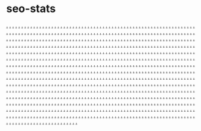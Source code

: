 # seo-stats
<a href="https://ms-451.weebly.com/">.</a>
<a href="https://ms-452.weebly.com/">.</a>
<a href="https://ms-453.weebly.com/">.</a>
<a href="https://ms-454.weebly.com/">.</a>
<a href="https://ms-455.weebly.com/">.</a>
<a href="https://ms-456.weebly.com/">.</a>
<a href="https://ms-457.weebly.com/">.</a>
<a href="https://ms-458.weebly.com/">.</a>
<a href="https://ms-459.weebly.com/">.</a>
<a href="https://ms-460.weebly.com/">.</a>
<a href="https://ms-461.weebly.com/">.</a>
<a href="https://ms-462.weebly.com/">.</a>
<a href="https://ms-463.weebly.com/">.</a>
<a href="https://ms-464.weebly.com/">.</a>
<a href="https://ms-465.weebly.com/">.</a>
<a href="https://ms-466.weebly.com/">.</a>
<a href="https://ms-467.weebly.com/">.</a>
<a href="https://ms-468.weebly.com/">.</a>
<a href="https://ms-469.weebly.com/">.</a>
<a href="https://ms-470.weebly.com/">.</a>
<a href="https://ms-471.weebly.com/">.</a>
<a href="https://ms-472.weebly.com/">.</a>
<a href="https://ms-473.weebly.com/">.</a>
<a href="https://ms-474.weebly.com/">.</a>
<a href="https://ms-475.weebly.com/">.</a>
<a href="https://ms-476.weebly.com/">.</a>
<a href="https://ms-477.weebly.com/">.</a>
<a href="https://ms-478.weebly.com/">.</a>
<a href="https://ms-479.weebly.com/">.</a>
<a href="https://ms-480.weebly.com/">.</a>
<a href="https://ms-451.weebly.com/">.</a>
<a href="https://reny-01.weebly.com/">.</a>
<a href="https://reny-02.weebly.com/">.</a>
<a href="https://reny-03.weebly.com/">.</a>
<a href="https://reny-04.weebly.com/">.</a>
<a href="https://reny-05.weebly.com/">.</a>
<a href="https://reny-06.weebly.com/">.</a>
<a href="https://reny-07.weebly.com/">.</a>
<a href="https://reny-08.weebly.com/">.</a>
<a href="https://reny-09.weebly.com/">.</a>
<a href="https://reny-10.weebly.com/">.</a>
<a href="https://reny-11.weebly.com/">.</a>
<a href="https://reny-12.weebly.com/">.</a>
<a href="https://reny-13.weebly.com/">.</a>
<a href="https://reny-14.weebly.com/">.</a>
<a href="https://reny-15.weebly.com/">.</a>
<a href="https://ms-452.weebly.com/">.</a>
<a href="https://reny-16.weebly.com/">.</a>
<a href="https://reny-17.weebly.com/">.</a>
<a href="https://reny-18.weebly.com/">.</a>
<a href="https://reny-19.weebly.com/">.</a>
<a href="https://reny-20.weebly.com/">.</a>
<a href="https://reny-21.weebly.com/">.</a>
<a href="https://reny-22.weebly.com/">.</a>
<a href="https://reny-23.weebly.com/">.</a>
<a href="https://reny-24.weebly.com/">.</a>
<a href="https://reny-25.weebly.com/">.</a>
<a href="https://reny-26.weebly.com/">.</a>
<a href="https://reny-27.weebly.com/">.</a>
<a href="https://reny-28.weebly.com/">.</a>
<a href="https://reny-29.weebly.com/">.</a>
<a href="https://reny-30.weebly.com/">.</a>
<a href="https://ms-453.weebly.com/">.</a>
<a href="https://reny-31.weebly.com/">.</a>
<a href="https://reny-32.weebly.com/">.</a>
<a href="https://reny-33.weebly.com/">.</a>
<a href="https://reny-34.weebly.com/">.</a>
<a href="https://reny-35.weebly.com/">.</a>
<a href="https://reny-36.weebly.com/">.</a>
<a href="https://reny-37.weebly.com/">.</a>
<a href="https://reny-38.weebly.com/">.</a>
<a href="https://reny-39.weebly.com/">.</a>
<a href="https://reny-40.weebly.com/">.</a>
<a href="https://reny-41.weebly.com/">.</a>
<a href="https://reny-42.weebly.com/">.</a>
<a href="https://reny-43.weebly.com/">.</a>
<a href="https://reny-44.weebly.com/">.</a>
<a href="https://reny-45.weebly.com/">.</a>
<a href="https://ms-454.weebly.com/">.</a>
<a href="https://reny-46.weebly.com/">.</a>
<a href="https://reny-47.weebly.com/">.</a>
<a href="https://reny-48.weebly.com/">.</a>
<a href="https://reny-49.weebly.com/">.</a>
<a href="https://reny-50.weebly.com/">.</a>
<a href="https://reny-51.weebly.com/">.</a>
<a href="https://reny-52.weebly.com/">.</a>
<a href="https://reny-53.weebly.com/">.</a>
<a href="https://reny-54.weebly.com/">.</a>
<a href="https://reny-55.weebly.com/">.</a>
<a href="https://reny-56.weebly.com/">.</a>
<a href="https://reny-57.weebly.com/">.</a>
<a href="https://reny-58.weebly.com/">.</a>
<a href="https://reny-59.weebly.com/">.</a>
<a href="https://reny-60.weebly.com/">.</a>
<a href="https://ms-455.weebly.com/">.</a>
<a href="https://reny-61.weebly.com/">.</a>
<a href="https://reny-62.weebly.com/">.</a>
<a href="https://reny-63.weebly.com/">.</a>
<a href="https://reny-64.weebly.com/">.</a>
<a href="https://reny-65.weebly.com/">.</a>
<a href="https://reny-66.weebly.com/">.</a>
<a href="https://reny-67.weebly.com/">.</a>
<a href="https://reny-68.weebly.com/">.</a>
<a href="https://reny-69.weebly.com/">.</a>
<a href="https://reny-70.weebly.com/">.</a>
<a href="https://reny-71.weebly.com/">.</a>
<a href="https://reny-72.weebly.com/">.</a>
<a href="https://reny-73.weebly.com/">.</a>
<a href="https://reny-74.weebly.com/">.</a>
<a href="https://reny-75.weebly.com/">.</a>
<a href="https://ms-456.weebly.com/">.</a>
<a href="https://reny-76.weebly.com/">.</a>
<a href="https://reny-77.weebly.com/">.</a>
<a href="https://reny-78.weebly.com/">.</a>
<a href="https://reny-79.weebly.com/">.</a>
<a href="https://reny-80.weebly.com/">.</a>
<a href="https://reny-81.weebly.com/">.</a>
<a href="https://reny-82.weebly.com/">.</a>
<a href="https://reny-83.weebly.com/">.</a>
<a href="https://reny-84.weebly.com/">.</a>
<a href="https://reny-85.weebly.com/">.</a>
<a href="https://reny-86.weebly.com/">.</a>
<a href="https://reny-87.weebly.com/">.</a>
<a href="https://reny-88.weebly.com/">.</a>
<a href="https://reny-89.weebly.com/">.</a>
<a href="https://reny-90.weebly.com/">.</a>
<a href="https://ms-457.weebly.com/">.</a>
<a href="https://reny-91.weebly.com/">.</a>
<a href="https://reny-92.weebly.com/">.</a>
<a href="https://reny-93.weebly.com/">.</a>
<a href="https://reny-94.weebly.com/">.</a>
<a href="https://reny-95.weebly.com/">.</a>
<a href="https://reny-96.weebly.com/">.</a>
<a href="https://reny-97.weebly.com/">.</a>
<a href="https://reny-98.weebly.com/">.</a>
<a href="https://reny-99.weebly.com/">.</a>
<a href="https://reny-100.weebly.com/">.</a>
<a href="https://reny-101.weebly.com/">.</a>
<a href="https://reny-102.weebly.com/">.</a>
<a href="https://reny-103.weebly.com/">.</a>
<a href="https://reny-104.weebly.com/">.</a>
<a href="https://reny-105.weebly.com/">.</a>
<a href="https://ms-458.weebly.com/">.</a>
<a href="https://reny-106.weebly.com/">.</a>
<a href="https://reny-107.weebly.com/">.</a>
<a href="https://reny-108.weebly.com/">.</a>
<a href="https://reny-109.weebly.com/">.</a>
<a href="https://reny-110.weebly.com/">.</a>
<a href="https://reny-111.weebly.com/">.</a>
<a href="https://reny-112.weebly.com/">.</a>
<a href="https://reny-113.weebly.com/">.</a>
<a href="https://reny-114.weebly.com/">.</a>
<a href="https://reny-115.weebly.com/">.</a>
<a href="https://reny-116.weebly.com/">.</a>
<a href="https://reny-117.weebly.com/">.</a>
<a href="https://reny-118.weebly.com/">.</a>
<a href="https://reny-119.weebly.com/">.</a>
<a href="https://reny-120.weebly.com/">.</a>
<a href="https://ms-481.weebly.com/">.</a>
<a href="https://ms-482.weebly.com/">.</a>
<a href="https://ms-483.weebly.com/">.</a>
<a href="https://ms-484.weebly.com/">.</a>
<a href="https://ms-485.weebly.com/">.</a>
<a href="https://ms-486.weebly.com/">.</a>
<a href="https://ms-487.weebly.com/">.</a>
<a href="https://ms-488.weebly.com/">.</a>
<a href="https://ms-489.weebly.com/">.</a>
<a href="https://ms-490.weebly.com/">.</a>
<a href="https://ms-491.weebly.com/">.</a>
<a href="https://ms-492.weebly.com/">.</a>
<a href="https://ms-493.weebly.com/">.</a>
<a href="https://ms-494.weebly.com/">.</a>
<a href="https://ms-495.weebly.com/">.</a>
<a href="https://ms-496.weebly.com/">.</a>
<a href="https://ms-497.weebly.com/">.</a>
<a href="https://ms-498.weebly.com/">.</a>
<a href="https://ms-499.weebly.com/">.</a>
<a href="https://ms-500.weebly.com/">.</a>
<a href="https://ms-501.weebly.com/">.</a>
<a href="https://ms-502.weebly.com/">.</a>
<a href="https://ms-503.weebly.com/">.</a>
<a href="https://ms-504.weebly.com/">.</a>
<a href="https://ms-505.weebly.com/">.</a>
<a href="https://ms-506.weebly.com/">.</a>
<a href="https://ms-507.weebly.com/">.</a>
<a href="https://ms-508.weebly.com/">.</a>
<a href="https://ms-509.weebly.com/">.</a>
<a href="https://ms-510.weebly.com/">.</a>
<a href="https://ms-481.weebly.com/">.</a>
<a href="https://puy-01.weebly.com/">.</a>
<a href="https://puy-02.weebly.com/">.</a>
<a href="https://puy-03.weebly.com/">.</a>
<a href="https://puy-04.weebly.com/">.</a>
<a href="https://puy-05.weebly.com/">.</a>
<a href="https://puy-06.weebly.com/">.</a>
<a href="https://puy-07.weebly.com/">.</a>
<a href="https://puy-08.weebly.com/">.</a>
<a href="https://puy-09.weebly.com/">.</a>
<a href="https://puy-10.weebly.com/">.</a>
<a href="https://puy-11.weebly.com/">.</a>
<a href="https://puy-12.weebly.com/">.</a>
<a href="https://puy-13.weebly.com/">.</a>
<a href="https://puy-14.weebly.com/">.</a>
<a href="https://puy-15.weebly.com/">.</a>
<a href="https://ms-482.weebly.com/">.</a>
<a href="https://puy-16.weebly.com/">.</a>
<a href="https://puy-17.weebly.com/">.</a>
<a href="https://puy-18.weebly.com/">.</a>
<a href="https://puy-19.weebly.com/">.</a>
<a href="https://puy-20.weebly.com/">.</a>
<a href="https://puy-21.weebly.com/">.</a>
<a href="https://puy-22.weebly.com/">.</a>
<a href="https://puy-23.weebly.com/">.</a>
<a href="https://puy-24.weebly.com/">.</a>
<a href="https://puy-25.weebly.com/">.</a>
<a href="https://puy-26.weebly.com/">.</a>
<a href="https://puy-27.weebly.com/">.</a>
<a href="https://puy-28.weebly.com/">.</a>
<a href="https://puy-29.weebly.com/">.</a>
<a href="https://puy-30.weebly.com/">.</a>
<a href="https://ms-483.weebly.com/">.</a>
<a href="https://puy-31.weebly.com/">.</a>
<a href="https://puy-32.weebly.com/">.</a>
<a href="https://puy-33.weebly.com/">.</a>
<a href="https://puy-34.weebly.com/">.</a>
<a href="https://puy-35.weebly.com/">.</a>
<a href="https://puy-36.weebly.com/">.</a>
<a href="https://puy-37.weebly.com/">.</a>
<a href="https://puy-38.weebly.com/">.</a>
<a href="https://puy-39.weebly.com/">.</a>
<a href="https://puy-40.weebly.com/">.</a>
<a href="https://puy-41.weebly.com/">.</a>
<a href="https://puy-42.weebly.com/">.</a>
<a href="https://puy-43.weebly.com/">.</a>
<a href="https://puy-44.weebly.com/">.</a>
<a href="https://puy-45.weebly.com/">.</a>
<a href="https://ms-484.weebly.com/">.</a>
<a href="https://puy-46.weebly.com/">.</a>
<a href="https://puy-47.weebly.com/">.</a>
<a href="https://puy-48.weebly.com/">.</a>
<a href="https://puy-49.weebly.com/">.</a>
<a href="https://puy-50.weebly.com/">.</a>
<a href="https://puy-51.weebly.com/">.</a>
<a href="https://puy-52.weebly.com/">.</a>
<a href="https://puy-53.weebly.com/">.</a>
<a href="https://puy-54.weebly.com/">.</a>
<a href="https://puy-55.weebly.com/">.</a>
<a href="https://puy-56.weebly.com/">.</a>
<a href="https://puy-57.weebly.com/">.</a>
<a href="https://puy-58.weebly.com/">.</a>
<a href="https://puy-59.weebly.com/">.</a>
<a href="https://puy-60.weebly.com/">.</a>
<a href="https://ms-485.weebly.com/">.</a>
<a href="https://puy-61.weebly.com/">.</a>
<a href="https://puy-62.weebly.com/">.</a>
<a href="https://puy-63.weebly.com/">.</a>
<a href="https://puy-64.weebly.com/">.</a>
<a href="https://puy-65.weebly.com/">.</a>
<a href="https://puy-66.weebly.com/">.</a>
<a href="https://puy-67.weebly.com/">.</a>
<a href="https://puy-68.weebly.com/">.</a>
<a href="https://puy-69.weebly.com/">.</a>
<a href="https://puy-70.weebly.com/">.</a>
<a href="https://puy-71.weebly.com/">.</a>
<a href="https://puy-72.weebly.com/">.</a>
<a href="https://puy-73.weebly.com/">.</a>
<a href="https://puy-74.weebly.com/">.</a>
<a href="https://puy-75.weebly.com/">.</a>
<a href="https://ms-486.weebly.com/">.</a>
<a href="https://puy-76.weebly.com/">.</a>
<a href="https://puy-77.weebly.com/">.</a>
<a href="https://puy-78.weebly.com/">.</a>
<a href="https://puy-79.weebly.com/">.</a>
<a href="https://puy-80.weebly.com/">.</a>
<a href="https://puy-81.weebly.com/">.</a>
<a href="https://puy-82.weebly.com/">.</a>
<a href="https://puy-83.weebly.com/">.</a>
<a href="https://puy-84.weebly.com/">.</a>
<a href="https://puy-85.weebly.com/">.</a>
<a href="https://puy-86.weebly.com/">.</a>
<a href="https://puy-87.weebly.com/">.</a>
<a href="https://puy-88.weebly.com/">.</a>
<a href="https://puy-89.weebly.com/">.</a>
<a href="https://puy-90.weebly.com/">.</a>
<a href="https://ms-487.weebly.com/">.</a>
<a href="https://puy-91.weebly.com/">.</a>
<a href="https://puy-92.weebly.com/">.</a>
<a href="https://puy-93.weebly.com/">.</a>
<a href="https://puy-94.weebly.com/">.</a>
<a href="https://puy-95.weebly.com/">.</a>
<a href="https://puy-96.weebly.com/">.</a>
<a href="https://puy-97.weebly.com/">.</a>
<a href="https://puy-98.weebly.com/">.</a>
<a href="https://puy-99.weebly.com/">.</a>
<a href="https://puy-100.weebly.com/">.</a>
<a href="https://puy-101.weebly.com/">.</a>
<a href="https://puy-102.weebly.com/">.</a>
<a href="https://puy-103.weebly.com/">.</a>
<a href="https://puy-104.weebly.com/">.</a>
<a href="https://puy-105.weebly.com/">.</a>
<a href="https://ms-488.weebly.com/">.</a>
<a href="https://puy-106.weebly.com/">.</a>
<a href="https://puy-107.weebly.com/">.</a>
<a href="https://puy-108.weebly.com/">.</a>
<a href="https://puy-109.weebly.com/">.</a>
<a href="https://puy-110.weebly.com/">.</a>
<a href="https://puy-111.weebly.com/">.</a>
<a href="https://puy-112.weebly.com/">.</a>
<a href="https://puy-113.weebly.com/">.</a>
<a href="https://puy-114.weebly.com/">.</a>
<a href="https://puy-115.weebly.com/">.</a>
<a href="https://puy-116.weebly.com/">.</a>
<a href="https://puy-117.weebly.com/">.</a>
<a href="https://puy-118.weebly.com/">.</a>
<a href="https://puy-119.weebly.com/">.</a>
<a href="https://puy-120.weebly.com/">.</a>
<a href="https://ms-511.weebly.com/">.</a>
<a href="https://ms-512.weebly.com/">.</a>
<a href="https://ms-513.weebly.com/">.</a>
<a href="https://ms-514.weebly.com/">.</a>
<a href="https://ms-515.weebly.com/">.</a>
<a href="https://ms-516.weebly.com/">.</a>
<a href="https://ms-517.weebly.com/">.</a>
<a href="https://ms-518.weebly.com/">.</a>
<a href="https://ms-519.weebly.com/">.</a>
<a href="https://ms-520.weebly.com/">.</a>
<a href="https://ms-521.weebly.com/">.</a>
<a href="https://ms-522.weebly.com/">.</a>
<a href="https://ms-523.weebly.com/">.</a>
<a href="https://ms-524.weebly.com/">.</a>
<a href="https://ms-525.weebly.com/">.</a>
<a href="https://ms-526.weebly.com/">.</a>
<a href="https://ms-527.weebly.com/">.</a>
<a href="https://ms-528.weebly.com/">.</a>
<a href="https://ms-529.weebly.com/">.</a>
<a href="https://ms-530.weebly.com/">.</a>
<a href="https://ms-531.weebly.com/">.</a>
<a href="https://ms-532.weebly.com/">.</a>
<a href="https://ms-533.weebly.com/">.</a>
<a href="https://ms-534.weebly.com/">.</a>
<a href="https://ms-535.weebly.com/">.</a>
<a href="https://ms-536.weebly.com/">.</a>
<a href="https://ms-537.weebly.com/">.</a>
<a href="https://ms-538.weebly.com/">.</a>
<a href="https://ms-539.weebly.com/">.</a>
<a href="https://ms-540.weebly.com/">.</a>
<a href="https://ms-511.weebly.com/">.</a>
<a href="https://kgr-01.weebly.com/">.</a>
<a href="https://kgr-02.weebly.com/">.</a>
<a href="https://kgr-03.weebly.com/">.</a>
<a href="https://kgr-04.weebly.com/">.</a>
<a href="https://kgr-05.weebly.com/">.</a>
<a href="https://kgr-06.weebly.com/">.</a>
<a href="https://kgr-07.weebly.com/">.</a>
<a href="https://kgr-08.weebly.com/">.</a>
<a href="https://kgr-09.weebly.com/">.</a>
<a href="https://kgr-10.weebly.com/">.</a>
<a href="https://kgr-11.weebly.com/">.</a>
<a href="https://kgr-12.weebly.com/">.</a>
<a href="https://kgr-13.weebly.com/">.</a>
<a href="https://kgr-14.weebly.com/">.</a>
<a href="https://kgr-15.weebly.com/">.</a>
<a href="https://ms-512.weebly.com/">.</a>
<a href="https://kgr-16.weebly.com/">.</a>
<a href="https://kgr-17.weebly.com/">.</a>
<a href="https://kgr-18.weebly.com/">.</a>
<a href="https://kgr-19.weebly.com/">.</a>
<a href="https://kgr-20.weebly.com/">.</a>
<a href="https://kgr-21.weebly.com/">.</a>
<a href="https://kgr-22.weebly.com/">.</a>
<a href="https://kgr-23.weebly.com/">.</a>
<a href="https://kgr-24.weebly.com/">.</a>
<a href="https://kgr-25.weebly.com/">.</a>
<a href="https://kgr-26.weebly.com/">.</a>
<a href="https://kgr-27.weebly.com/">.</a>
<a href="https://kgr-28.weebly.com/">.</a>
<a href="https://kgr-29.weebly.com/">.</a>
<a href="https://kgr-30.weebly.com/">.</a>
<a href="https://ms-513.weebly.com/">.</a>
<a href="https://kgr-31.weebly.com/">.</a>
<a href="https://kgr-32.weebly.com/">.</a>
<a href="https://kgr-33.weebly.com/">.</a>
<a href="https://kgr-34.weebly.com/">.</a>
<a href="https://kgr-35.weebly.com/">.</a>
<a href="https://kgr-36.weebly.com/">.</a>
<a href="https://kgr-37.weebly.com/">.</a>
<a href="https://kgr-38.weebly.com/">.</a>
<a href="https://kgr-39.weebly.com/">.</a>
<a href="https://kgr-40.weebly.com/">.</a>
<a href="https://kgr-41.weebly.com/">.</a>
<a href="https://kgr-42.weebly.com/">.</a>
<a href="https://kgr-43.weebly.com/">.</a>
<a href="https://kgr-44.weebly.com/">.</a>
<a href="https://kgr-45.weebly.com/">.</a>
<a href="https://ms-514.weebly.com/">.</a>
<a href="https://kgr-46.weebly.com/">.</a>
<a href="https://kgr-47.weebly.com/">.</a>
<a href="https://kgr-48.weebly.com/">.</a>
<a href="https://kgr-49.weebly.com/">.</a>
<a href="https://kgr-50.weebly.com/">.</a>
<a href="https://kgr-51.weebly.com/">.</a>
<a href="https://kgr-52.weebly.com/">.</a>
<a href="https://kgr-53.weebly.com/">.</a>
<a href="https://kgr-54.weebly.com/">.</a>
<a href="https://kgr-55.weebly.com/">.</a>
<a href="https://kgr-56.weebly.com/">.</a>
<a href="https://kgr-57.weebly.com/">.</a>
<a href="https://kgr-58.weebly.com/">.</a>
<a href="https://kgr-59.weebly.com/">.</a>
<a href="https://kgr-60.weebly.com/">.</a>
<a href="https://ms-515.weebly.com/">.</a>
<a href="https://kgr-61.weebly.com/">.</a>
<a href="https://kgr-62.weebly.com/">.</a>
<a href="https://kgr-63.weebly.com/">.</a>
<a href="https://kgr-64.weebly.com/">.</a>
<a href="https://kgr-65.weebly.com/">.</a>
<a href="https://kgr-66.weebly.com/">.</a>
<a href="https://kgr-67.weebly.com/">.</a>
<a href="https://kgr-68.weebly.com/">.</a>
<a href="https://kgr-69.weebly.com/">.</a>
<a href="https://kgr-70.weebly.com/">.</a>
<a href="https://kgr-71.weebly.com/">.</a>
<a href="https://kgr-72.weebly.com/">.</a>
<a href="https://kgr-73.weebly.com/">.</a>
<a href="https://kgr-74.weebly.com/">.</a>
<a href="https://kgr-75.weebly.com/">.</a>
<a href="https://ms-516.weebly.com/">.</a>
<a href="https://kgr-76.weebly.com/">.</a>
<a href="https://kgr-77.weebly.com/">.</a>
<a href="https://kgr-78.weebly.com/">.</a>
<a href="https://kgr-79.weebly.com/">.</a>
<a href="https://kgr-80.weebly.com/">.</a>
<a href="https://kgr-81.weebly.com/">.</a>
<a href="https://kgr-82.weebly.com/">.</a>
<a href="https://kgr-83.weebly.com/">.</a>
<a href="https://kgr-84.weebly.com/">.</a>
<a href="https://kgr-85.weebly.com/">.</a>
<a href="https://kgr-86.weebly.com/">.</a>
<a href="https://kgr-87.weebly.com/">.</a>
<a href="https://kgr-88.weebly.com/">.</a>
<a href="https://kgr-89.weebly.com/">.</a>
<a href="https://kgr-90.weebly.com/">.</a>
<a href="https://ms-517.weebly.com/">.</a>
<a href="https://kgr-91.weebly.com/">.</a>
<a href="https://kgr-92.weebly.com/">.</a>
<a href="https://kgr-93.weebly.com/">.</a>
<a href="https://kgr-94.weebly.com/">.</a>
<a href="https://kgr-95.weebly.com/">.</a>
<a href="https://kgr-96.weebly.com/">.</a>
<a href="https://kgr-97.weebly.com/">.</a>
<a href="https://kgr-98.weebly.com/">.</a>
<a href="https://kgr-99.weebly.com/">.</a>
<a href="https://kgr-100.weebly.com/">.</a>
<a href="https://kgr-101.weebly.com/">.</a>
<a href="https://kgr-102.weebly.com/">.</a>
<a href="https://kgr-103.weebly.com/">.</a>
<a href="https://kgr-104.weebly.com/">.</a>
<a href="https://kgr-105.weebly.com/">.</a>
<a href="https://ms-518.weebly.com/">.</a>
<a href="https://kgr-106.weebly.com/">.</a>
<a href="https://kgr-107.weebly.com/">.</a>
<a href="https://kgr-108.weebly.com/">.</a>
<a href="https://kgr-109.weebly.com/">.</a>
<a href="https://kgr-110.weebly.com/">.</a>
<a href="https://kgr-111.weebly.com/">.</a>
<a href="https://kgr-112.weebly.com/">.</a>
<a href="https://kgr-113.weebly.com/">.</a>
<a href="https://kgr-114.weebly.com/">.</a>
<a href="https://kgr-115.weebly.com/">.</a>
<a href="https://kgr-116.weebly.com/">.</a>
<a href="https://kgr-117.weebly.com/">.</a>
<a href="https://kgr-118.weebly.com/">.</a>
<a href="https://kgr-119.weebly.com/">.</a>
<a href="https://kgr-120.weebly.com/">.</a>
<a href="https://ms-541.weebly.com/">.</a>
<a href="https://ms-542.weebly.com/">.</a>
<a href="https://ms-543.weebly.com/">.</a>
<a href="https://ms-544.weebly.com/">.</a>
<a href="https://ms-545.weebly.com/">.</a>
<a href="https://ms-546.weebly.com/">.</a>
<a href="https://ms-547.weebly.com/">.</a>
<a href="https://ms-548.weebly.com/">.</a>
<a href="https://ms-549.weebly.com/">.</a>
<a href="https://ms-550.weebly.com/">.</a>
<a href="https://ms-551.weebly.com/">.</a>
<a href="https://ms-552.weebly.com/">.</a>
<a href="https://ms-553.weebly.com/">.</a>
<a href="https://ms-554.weebly.com/">.</a>
<a href="https://ms-555.weebly.com/">.</a>
<a href="https://ms-556.weebly.com/">.</a>
<a href="https://ms-557.weebly.com/">.</a>
<a href="https://ms-558.weebly.com/">.</a>
<a href="https://ms-559.weebly.com/">.</a>
<a href="https://ms-560.weebly.com/">.</a>
<a href="https://muh-561.weebly.com/">.</a>
<a href="https://muh-562.weebly.com/">.</a>
<a href="https://muh-563.weebly.com/">.</a>
<a href="https://muh-564.weebly.com/">.</a>
<a href="https://muh-565.weebly.com/">.</a>
<a href="https://muh-566.weebly.com/">.</a>
<a href="https://muh-567.weebly.com/">.</a>
<a href="https://muh-568.weebly.com/">.</a>
<a href="https://muh-569.weebly.com/">.</a>
<a href="https://muh-570.weebly.com/">.</a>
<a href="https://muh-571.weebly.com/">.</a>
<a href="https://muh-572.weebly.com/">.</a>
<a href="https://muh-573.weebly.com/">.</a>
<a href="https://muh-574.weebly.com/">.</a>
<a href="https://muh-575.weebly.com/">.</a>
<a href="https://muh-576.weebly.com/">.</a>
<a href="https://muh-577.weebly.com/">.</a>
<a href="https://muh-578.weebly.com/">.</a>
<a href="https://muh-579.weebly.com/">.</a>
<a href="https://muh-580.weebly.com/">.</a>
<a href="https://muh-581.weebly.com/">.</a>
<a href="https://muh-582.weebly.com/">.</a>
<a href="https://muh-583.weebly.com/">.</a>
<a href="https://muh-584.weebly.com/">.</a>
<a href="https://muh-585.weebly.com/">.</a>
<a href="https://muh-586.weebly.com/">.</a>
<a href="https://muh-587.weebly.com/">.</a>
<a href="https://muh-588.weebly.com/">.</a>
<a href="https://muh-589.weebly.com/">.</a>
<a href="https://muh-590.weebly.com/">.</a>
<a href="https://muh-561.weebly.com/">.</a>
<a href="https://muh-591.weebly.com/">.</a>
<a href="https://muh-592.weebly.com/">.</a>
<a href="https://muh-593.weebly.com/">.</a>
<a href="https://muh-594.weebly.com/">.</a>
<a href="https://muh-595.weebly.com/">.</a>
<a href="https://muh-596.weebly.com/">.</a>
<a href="https://muh-597.weebly.com/">.</a>
<a href="https://muh-598.weebly.com/">.</a>
<a href="https://muh-599.weebly.com/">.</a>
<a href="https://muh-600.weebly.com/">.</a>
<a href="https://muh-601.weebly.com/">.</a>
<a href="https://muh-602.weebly.com/">.</a>
<a href="https://muh-603.weebly.com/">.</a>
<a href="https://muh-604.weebly.com/">.</a>
<a href="https://muh-605.weebly.com/">.</a>
<a href="https://muh-562.weebly.com/">.</a>
<a href="https://muh-606.weebly.com/">.</a>
<a href="https://muh-607.weebly.com/">.</a>
<a href="https://muh-608.weebly.com/">.</a>
<a href="https://muh-609.weebly.com/">.</a>
<a href="https://muh-610.weebly.com/">.</a>
<a href="https://muh-611.weebly.com/">.</a>
<a href="https://muh-612.weebly.com/">.</a>
<a href="https://muh-613.weebly.com/">.</a>
<a href="https://muh-614.weebly.com/">.</a>
<a href="https://muhs-615.weebly.com/">.</a>
<a href="https://muh-616.weebly.com/">.</a>
<a href="https://muh-617.weebly.com/">.</a>
<a href="https://muh-618.weebly.com/">.</a>
<a href="https://muh-619.weebly.com/">.</a>
<a href="https://muh-620.weebly.com/">.</a>
<a href="https://muh-563.weebly.com/">.</a>
<a href="https://muh-621.weebly.com/">.</a>
<a href="https://muh-622.weebly.com/">.</a>
<a href="https://muh-623.weebly.com/">.</a>
<a href="https://muh-624.weebly.com/">.</a>
<a href="https://muh-625.weebly.com/">.</a>
<a href="https://muh-626.weebly.com/">.</a>
<a href="https://muh-627.weebly.com/">.</a>
<a href="https://muh-628.weebly.com/">.</a>
<a href="https://muh-629.weebly.com/">.</a>
<a href="https://muh-630.weebly.com/">.</a>
<a href="https://muh-631.weebly.com/">.</a>
<a href="https://muh-632.weebly.com/">.</a>
<a href="https://muh-633.weebly.com/">.</a>
<a href="https://muh-634.weebly.com/">.</a>
<a href="https://muh-635.weebly.com/">.</a>
<a href="https://muh-564.weebly.com/">.</a>
<a href="https://muh-636.weebly.com/">.</a>
<a href="https://muh-637.weebly.com/">.</a>
<a href="https://muh-638.weebly.com/">.</a>
<a href="https://muh-639.weebly.com/">.</a>
<a href="https://muh-640.weebly.com/">.</a>
<a href="https://muh-641.weebly.com/">.</a>
<a href="https://muh-642.weebly.com/">.</a>
<a href="https://muh-643.weebly.com/">.</a>
<a href="https://muh-644.weebly.com/">.</a>
<a href="https://muh-645.weebly.com/">.</a>
<a href="https://muh-646.weebly.com/">.</a>
<a href="https://muh-647.weebly.com/">.</a>
<a href="https://muh-648.weebly.com/">.</a>
<a href="https://muh-649.weebly.com/">.</a>
<a href="https://muh-650.weebly.com/">.</a>
<a href="https://muh-565.weebly.com/">.</a>
<a href="https://muh-651.weebly.com/">.</a>
<a href="https://muh-652.weebly.com/">.</a>
<a href="https://muh-653.weebly.com/">.</a>
<a href="https://muh-654.weebly.com/">.</a>
<a href="https://muh-655.weebly.com/">.</a>
<a href="https://muh-656.weebly.com/">.</a>
<a href="https://muh-657.weebly.com/">.</a>
<a href="https://muh-658.weebly.com/">.</a>
<a href="https://muh-659.weebly.com/">.</a>
<a href="https://muh-660.weebly.com/">.</a>
<a href="https://muhs-661.weebly.com/">.</a>
<a href="https://muh-662.weebly.com/">.</a>
<a href="https://muh-663.weebly.com/">.</a>
<a href="https://muh-664.weebly.com/">.</a>
<a href="https://muh-665.weebly.com/">.</a>
<a href="https://muh-566.weebly.com/">.</a>
<a href="https://muh-666.weebly.com/">.</a>
<a href="https://muh-667.weebly.com/">.</a>
<a href="https://muh-668.weebly.com/">.</a>
<a href="https://muh-669.weebly.com/">.</a>
<a href="https://muh-670.weebly.com/">.</a>
<a href="https://muh-671.weebly.com/">.</a>
<a href="https://muh-672.weebly.com/">.</a>
<a href="https://muh-673.weebly.com/">.</a>
<a href="https://muh-674.weebly.com/">.</a>
<a href="https://muh-675.weebly.com/">.</a>
<a href="https://muh-676.weebly.com/">.</a>
<a href="https://muh-677.weebly.com/">.</a>
<a href="https://muh-678.weebly.com/">.</a>
<a href="https://muh-679.weebly.com/">.</a>
<a href="https://muh-680.weebly.com/">.</a>
<a href="https://muh-567.weebly.com/">.</a>
<a href="https://muh-681.weebly.com/">.</a>
<a href="https://muh-682.weebly.com/">.</a>
<a href="https://muh-683.weebly.com/">.</a>
<a href="https://muh-684.weebly.com/">.</a>
<a href="https://muh-685.weebly.com/">.</a>
<a href="https://muh-686.weebly.com/">.</a>
<a href="https://muh-687.weebly.com/">.</a>
<a href="https://muh-688.weebly.com/">.</a>
<a href="https://muh-689.weebly.com/">.</a>
<a href="https://muh-690.weebly.com/">.</a>
<a href="https://muh-691.weebly.com/">.</a>
<a href="https://muh-692.weebly.com/">.</a>
<a href="https://muh-693.weebly.com/">.</a>
<a href="https://muh-694.weebly.com/">.</a>
<a href="https://muh-695.weebly.com/">.</a>
<a href="https://muh-568.weebly.com/">.</a>
<a href="https://muh-696.weebly.com/">.</a>
<a href="https://muh-697.weebly.com/">.</a>
<a href="https://muh-698.weebly.com/">.</a>
<a href="https://muh-699.weebly.com/">.</a>
<a href="https://muh-700.weebly.com/">.</a>
<a href="https://muh-701.weebly.com/">.</a>
<a href="https://muh-702.weebly.com/">.</a>
<a href="https://muh-703.weebly.com/">.</a>
<a href="https://muh-704.weebly.com/">.</a>
<a href="https://muh-705.weebly.com/">.</a>
<a href="https://muh-706.weebly.com/">.</a>
<a href="https://muh-707.weebly.com/">.</a>
<a href="https://muh-708.weebly.com/">.</a>
<a href="https://muh-709.weebly.com/">.</a>
<a href="https://muh-710.weebly.com/">.</a>
<a href="https://boundhub.org/">.</a>
<a href="https://muh-411.weebly.com/">.</a>
<a href="https://muh-412.weebly.com/">.</a>
<a href="https://muh-413.weebly.com/">.</a>
<a href="https://muh-414.weebly.com/">.</a>
<a href="https://muh-415.weebly.com/">.</a>
<a href="https://muh-416.weebly.com/">.</a>
<a href="https://muh-417.weebly.com/">.</a>
<a href="https://muh-418.weebly.com/">.</a>
<a href="https://muh-419.weebly.com/">.</a>
<a href="https://muh-420.weebly.com/">.</a>
<a href="https://muh-421.weebly.com/">.</a>
<a href="https://muh-422.weebly.com/">.</a>
<a href="https://muh-423.weebly.com/">.</a>
<a href="https://muh-424.weebly.com/">.</a>
<a href="https://mu-425.weebly.com/">.</a>
<a href="https://muh-426.weebly.com/">.</a>
<a href="https://muh-427.weebly.com/">.</a>
<a href="https://muh-428.weebly.com/">.</a>
<a href="https://muh-429.weebly.com/">.</a>
<a href="https://mu-430.weebly.com/">.</a>
<a href="https://muh-431.weebly.com/">.</a>
<a href="https://muh-432.weebly.com/">.</a>
<a href="https://muh-433.weebly.com/">.</a>
<a href="https://muh-434.weebly.com/">.</a>
<a href="https://muh-435.weebly.com/">.</a>
<a href="https://muh-436.weebly.com/">.</a>
<a href="https://muh-437.weebly.com/">.</a>
<a href="https://muh-438.weebly.com/">.</a>
<a href="https://muh-439.weebly.com/">.</a>
<a href="https://muh-440.weebly.com/">.</a>
<a href="https://muh-411.weebly.com/">.</a>
<a href="https://muh-441.weebly.com/">.</a>
<a href="https://muh-442.weebly.com/">.</a>
<a href="https://muh-443.weebly.com/">.</a>
<a href="https://muh-444.weebly.com/">.</a>
<a href="https://muh-445.weebly.com/">.</a>
<a href="https://muh-446.weebly.com/">.</a>
<a href="https://muh-447.weebly.com/">.</a>
<a href="https://muh-448.weebly.com/">.</a>
<a href="https://muh-449.weebly.com/">.</a>
<a href="https://muh-450.weebly.com/">.</a>
<a href="https://muh-451.weebly.com/">.</a>
<a href="https://muh-452.weebly.com/">.</a>
<a href="https://muh-453.weebly.com/">.</a>
<a href="https://muh-454.weebly.com/">.</a>
<a href="https://muh-455.weebly.com/">.</a>
<a href="https://muh-412.weebly.com/">.</a>
<a href="https://muh-456.weebly.com/">.</a>
<a href="https://muh-457.weebly.com/">.</a>
<a href="https://muh-458.weebly.com/">.</a>
<a href="https://muh-459.weebly.com/">.</a>
<a href="https://muh-460.weebly.com/">.</a>
<a href="https://muh-461.weebly.com/">.</a>
<a href="https://muh-462.weebly.com/">.</a>
<a href="https://muh-463.weebly.com/">.</a>
<a href="https://muh-464.weebly.com/">.</a>
<a href="https://muh-465.weebly.com/">.</a>
<a href="https://muh-466.weebly.com/">.</a>
<a href="https://muh-467.weebly.com/">.</a>
<a href="https://muh-468.weebly.com/">.</a>
<a href="https://muh-469.weebly.com/">.</a>
<a href="https://muh-470.weebly.com/">.</a>
<a href="https://muh-413.weebly.com/">.</a>
<a href="https://muh-471.weebly.com/">.</a>
<a href="https://muh-472.weebly.com/">.</a>
<a href="https://muh-473.weebly.com/">.</a>
<a href="https://muh-474.weebly.com/">.</a>
<a href="https://muh-475.weebly.com/">.</a>
<a href="https://muh-476.weebly.com/">.</a>
<a href="https://muh-477.weebly.com/">.</a>
<a href="https://muh-478.weebly.com/">.</a>
<a href="https://muh-479.weebly.com/">.</a>
<a href="https://muh-480.weebly.com/">.</a>
<a href="https://muh-481.weebly.com/">.</a>
<a href="https://muh-482.weebly.com/">.</a>
<a href="https://muh-483.weebly.com/">.</a>
<a href="https://muh-484.weebly.com/">.</a>
<a href="https://muh-485.weebly.com/">.</a>
<a href="https://muh-414.weebly.com/">.</a>
<a href="https://muh-486.weebly.com/">.</a>
<a href="https://muh-487.weebly.com/">.</a>
<a href="https://muh-488.weebly.com/">.</a>
<a href="https://muh-489.weebly.com/">.</a>
<a href="https://muh-490.weebly.com/">.</a>
<a href="https://muh-491.weebly.com/">.</a>
<a href="https://muh-492.weebly.com/">.</a>
<a href="https://muh-493.weebly.com/">.</a>
<a href="https://muh-494.weebly.com/">.</a>
<a href="https://muh-495.weebly.com/">.</a>
<a href="https://muh-496.weebly.com/">.</a>
<a href="https://muh-497.weebly.com/">.</a>
<a href="https://muh-498.weebly.com/">.</a>
<a href="https://muh-499.weebly.com/">.</a>
<a href="https://muh-500.weebly.com/">.</a>
<a href="https://muh-415.weebly.com/">.</a>
<a href="https://muh-501.weebly.com/">.</a>
<a href="https://muh-502.weebly.com/">.</a>
<a href="https://muh-503.weebly.com/">.</a>
<a href="https://muh-504.weebly.com/">.</a>
<a href="https://muh-505.weebly.com/">.</a>
<a href="https://muh-506.weebly.com/">.</a>
<a href="https://muh-507.weebly.com/">.</a>
<a href="https://muh-508.weebly.com/">.</a>
<a href="https://muh-509.weebly.com/">.</a>
<a href="https://muh-510.weebly.com/">.</a>
<a href="https://muh-511.weebly.com/">.</a>
<a href="https://muh-512.weebly.com/">.</a>
<a href="https://muh-513.weebly.com/">.</a>
<a href="https://muh-514.weebly.com/">.</a>
<a href="https://muh-515.weebly.com/">.</a>
<a href="https://muh-416.weebly.com/">.</a>
<a href="https://muh-516.weebly.com/">.</a>
<a href="https://muh-517.weebly.com/">.</a>
<a href="https://muh-518.weebly.com/">.</a>
<a href="https://muh-519.weebly.com/">.</a>
<a href="https://muh-520.weebly.com/">.</a>
<a href="https://muh-521.weebly.com/">.</a>
<a href="https://muh-522.weebly.com/">.</a>
<a href="https://muh-523.weebly.com/">.</a>
<a href="https://muh-524.weebly.com/">.</a>
<a href="https://muh-525.weebly.com/">.</a>
<a href="https://muh-526.weebly.com/">.</a>
<a href="https://muh-527.weebly.com/">.</a>
<a href="https://muh-528.weebly.com/">.</a>
<a href="https://muh-529.weebly.com/">.</a>
<a href="https://muh-530.weebly.com/">.</a>
<a href="https://muh-417.weebly.com/">.</a>
<a href="https://muh-531.weebly.com/">.</a>
<a href="https://muh-532.weebly.com/">.</a>
<a href="https://muh-533.weebly.com/">.</a>
<a href="https://muh-534.weebly.com/">.</a>
<a href="https://muh-535.weebly.com/">.</a>
<a href="https://muh-536.weebly.com/">.</a>
<a href="https://muh-537.weebly.com/">.</a>
<a href="https://muh-538.weebly.com/">.</a>
<a href="https://muh-539.weebly.com/">.</a>
<a href="https://muh-540.weebly.com/">.</a>
<a href="https://muh-541.weebly.com/">.</a>
<a href="https://muh-542.weebly.com/">.</a>
<a href="https://muh-543.weebly.com/">.</a>
<a href="https://muh-544.weebly.com/">.</a>
<a href="https://muh-545.weebly.com/">.</a>
<a href="https://muh-418.weebly.com/">.</a>
<a href="https://muh-546.weebly.com/">.</a>
<a href="https://muh-547.weebly.com/">.</a>
<a href="https://muh-548.weebly.com/">.</a>
<a href="https://muh-549.weebly.com/">.</a>
<a href="https://muh-550.weebly.com/">.</a>
<a href="https://muh-551.weebly.com/">.</a>
<a href="https://muh-552.weebly.com/">.</a>
<a href="https://muh-553.weebly.com/">.</a>
<a href="https://muh-554.weebly.com/">.</a>
<a href="https://muh-555.weebly.com/">.</a>
<a href="https://muh-556.weebly.com/">.</a>
<a href="https://muh-557.weebly.com/">.</a>
<a href="https://muh-558.weebly.com/">.</a>
<a href="https://muh-559.weebly.com/">.</a>
<a href="https://muh-560.weebly.com/">.</a>
<a href="https://muhs-781.weebly.com/">.</a>
<a href="https://mhs-782.weebly.com/">.</a>
<a href="https://muh-783.weebly.com/">.</a>
<a href="http://qxefvai.weebly.com/">.</a>
<a href="https://muh-785.weebly.com/">.</a>
<a href="https://muh-786.weebly.com/">.</a>
<a href="https://muh-787.weebly.com/">.</a>
<a href="https://muh-788.weebly.com/">.</a>
<a href="https://muh-789.weebly.com/">.</a>
<a href="https://muh-790.weebly.com/">.</a>
<a href="https://muh-791.weebly.com/">.</a>
<a href="https://muh-792.weebly.com/">.</a>
<a href="https://muh-793.weebly.com/">.</a>
<a href="https://muh-794.weebly.com/">.</a>
<a href="https://muh-795.weebly.com/">.</a>
<a href="https://muh-796.weebly.com/">.</a>
<a href="https://muh-797.weebly.com/">.</a>
<a href="https://muh-798.weebly.com/">.</a>
<a href="https://muh-799.weebly.com/">.</a>
<a href="https://muh-800.weebly.com/">.</a>
<a href="https://muh-801.weebly.com/">.</a>
<a href="https://muh-802.weebly.com/">.</a>
<a href="https://muh-803.weebly.com/">.</a>
<a href="https://muh-804.weebly.com/">.</a>
<a href="https://muh-805.weebly.com/">.</a>
<a href="https://muh-806.weebly.com/">.</a>
<a href="https://muh-807.weebly.com/">.</a>
<a href="https://muh-808.weebly.com/">.</a>
<a href="https://muh-809.weebly.com/">.</a>
<a href="https://muh-810.weebly.com/">.</a>
<a href="https://muhs-781.weebly.com/">.</a>
<a href="https://muh-811.weebly.com/">.</a>
<a href="https://muh-812.weebly.com/">.</a>
<a href="https://muh-813.weebly.com/">.</a>
<a href="https://muh-814.weebly.com/">.</a>
<a href="https://muh-815.weebly.com/">.</a>
<a href="https://muh-816.weebly.com/">.</a>
<a href="https://muh-817.weebly.com/">.</a>
<a href="https://muh-818.weebly.com/">.</a>
<a href="https://muh-819.weebly.com/">.</a>
<a href="https://muh-820.weebly.com/">.</a>
<a href="https://muh-821.weebly.com/">.</a>
<a href="https://muh-822.weebly.com/">.</a>
<a href="https://muh-823.weebly.com/">.</a>
<a href="https://muh-824.weebly.com/">.</a>
<a href="https://muh-825.weebly.com/">.</a>
<a href="https://mhs-782.weebly.com/">.</a>
<a href="https://muh-826.weebly.com/">.</a>
<a href="https://muh-827.weebly.com/">.</a>
<a href="https://muh-828.weebly.com/">.</a>
<a href="https://muh-829.weebly.com/">.</a>
<a href="https://muh-830.weebly.com/">.</a>
<a href="https://muh-831.weebly.com/">.</a>
<a href="https://muh-832.weebly.com/">.</a>
<a href="https://muh-833.weebly.com/">.</a>
<a href="https://muh-834.weebly.com/">.</a>
<a href="https://muh-835.weebly.com/">.</a>
<a href="https://muh-836.weebly.com/">.</a>
<a href="https://muh-837.weebly.com/">.</a>
<a href="https://muh-838.weebly.com/">.</a>
<a href="https://muh-839.weebly.com/">.</a>
<a href="https://muh-840.weebly.com/">.</a>
<a href="https://muh-783.weebly.com/">.</a>
<a href="https://muh-841.weebly.com/">.</a>
<a href="https://muh-842.weebly.com/">.</a>
<a href="https://muh-843.weebly.com/">.</a>
<a href="https://muh-844.weebly.com/">.</a>
<a href="https://muh-845.weebly.com/">.</a>
<a href="https://muh-846.weebly.com/">.</a>
<a href="https://muh-847.weebly.com/">.</a>
<a href="https://muh-848.weebly.com/">.</a>
<a href="https://muh-849.weebly.com/">.</a>
<a href="https://muh-850.weebly.com/">.</a>
<a href="https://muh-851.weebly.com/">.</a>
<a href="https://muh-852.weebly.com/">.</a>
<a href="https://muh-853.weebly.com/">.</a>
<a href="https://muh-854.weebly.com/">.</a>
<a href="https://muh-855.weebly.com/">.</a>
<a href="http://qxefvai.weebly.com/">.</a>
<a href="https://muh-856.weebly.com/">.</a>
<a href="https://muh-857.weebly.com/">.</a>
<a href="https://muh-858.weebly.com/">.</a>
<a href="https://muh-859.weebly.com/">.</a>
<a href="https://muh-860.weebly.com/">.</a>
<a href="https://muh-861.weebly.com/">.</a>
<a href="https://muh-862.weebly.com/">.</a>
<a href="https://muh-863.weebly.com/">.</a>
<a href="https://muh-864.weebly.com/">.</a>
<a href="https://muh-865.weebly.com/">.</a>
<a href="https://muh-866.weebly.com/">.</a>
<a href="https://muh-867.weebly.com/">.</a>
<a href="https://muh-868.weebly.com/">.</a>
<a href="https://muh-869.weebly.com/">.</a>
<a href="https://muh-870.weebly.com/">.</a>
<a href="https://muh-785.weebly.com/">.</a>
<a href="https://muh-871.weebly.com/">.</a>
<a href="https://muh-872.weebly.com/">.</a>
<a href="https://muh-873.weebly.com/">.</a>
<a href="https://muh-874.weebly.com/">.</a>
<a href="https://muh-875.weebly.com/">.</a>
<a href="https://muh-876.weebly.com/">.</a>
<a href="https://muh-877.weebly.com/">.</a>
<a href="https://muh-878.weebly.com/">.</a>
<a href="https://muh-879.weebly.com/">.</a>
<a href="https://muh-880.weebly.com/">.</a>
<a href="https://muh-881.weebly.com/">.</a>
<a href="https://muh-882.weebly.com/">.</a>
<a href="https://muh-883.weebly.com/">.</a>
<a href="https://muh-884.weebly.com/">.</a>
<a href="https://muh-885.weebly.com/">.</a>
<a href="https://muh-786.weebly.com/">.</a>
<a href="https://muh-886.weebly.com/">.</a>
<a href="https://muh-887.weebly.com/">.</a>
<a href="https://muh-888.weebly.com/">.</a>
<a href="https://muh-889.weebly.com/">.</a>
<a href="https://muh-890.weebly.com/">.</a>
<a href="https://muh-891.weebly.com/">.</a>
<a href="https://muh-892.weebly.com/">.</a>
<a href="https://muh-893.weebly.com/">.</a>
<a href="https://muh-894.weebly.com/">.</a>
<a href="https://muh-895.weebly.com/">.</a>
<a href="https://muh-896.weebly.com/">.</a>
<a href="https://muh-897.weebly.com/">.</a>
<a href="https://muh-898.weebly.com/">.</a>
<a href="https://muh-899.weebly.com/">.</a>
<a href="https://muh-900.weebly.com/">.</a>
<a href="https://muh-787.weebly.com/">.</a>
<a href="https://muh-901.weebly.com/">.</a>
<a href="https://muh-902.weebly.com/">.</a>
<a href="https://muh-903.weebly.com/">.</a>
<a href="https://muh-904.weebly.com/">.</a>
<a href="https://muh-905.weebly.com/">.</a>
<a href="https://muh-906.weebly.com/">.</a>
<a href="https://muh-907.weebly.com/">.</a>
<a href="https://muh-908.weebly.com/">.</a>
<a href="https://muh-909.weebly.com/">.</a>
<a href="https://muh-910.weebly.com/">.</a>
<a href="https://muh-911.weebly.com/">.</a>
<a href="https://muh-912.weebly.com/">.</a>
<a href="https://muh-913.weebly.com/">.</a>
<a href="https://muh-914.weebly.com/">.</a>
<a href="https://muh-915.weebly.com/">.</a>
<a href="https://muh-788.weebly.com/">.</a>
<a href="https://muh-916.weebly.com/">.</a>
<a href="https://muh-917.weebly.com/">.</a>
<a href="https://muh-918.weebly.com/">.</a>
<a href="https://muh-919.weebly.com/">.</a>
<a href="https://muh-920.weebly.com/">.</a>
<a href="https://muh-921.weebly.com/">.</a>
<a href="https://muh-922.weebly.com/">.</a>
<a href="https://muh-923.weebly.com/">.</a>
<a href="https://muh-924.weebly.com/">.</a>
<a href="https://muh-925.weebly.com/">.</a>
<a href="https://muh-926.weebly.com/">.</a>
<a href="https://muh-927.weebly.com/">.</a>
<a href="https://muh-928.weebly.com/">.</a>
<a href="https://muh-929.weebly.com/">.</a>
<a href="https://muh-930.weebly.com/">.</a>
